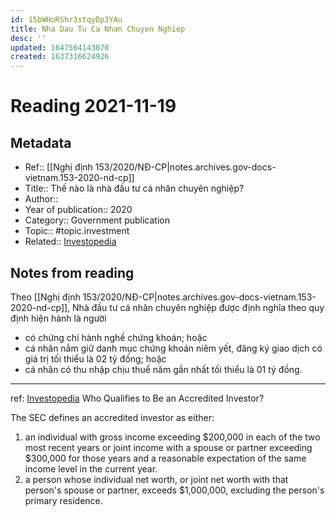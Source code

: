 ```yaml
---
id: 15bWHoRShr3stqyDp3YAu
title: Nha Dau Tu Ca Nhan Chuyen Nghiep
desc: ''
updated: 1647564143070
created: 1637316624926
---
```

# Reading 2021-11-19

## Metadata

- Ref:: [[Nghị định 153/2020/NĐ-CP|notes.archives.gov-docs-vietnam.153-2020-nd-cp]]
- Title:: Thế nào là nhà đầu tư cá nhân chuyên nghiệp?
- Author:: 
- Year of publication:: 2020
- Category:: Government publication
- Topic:: #topic.investment
- Related:: [Investopedia](https://www.investopedia.com/terms/a/accreditedinvestor.asp)

## Notes from reading

Theo [[Nghị định 153/2020/NĐ-CP|notes.archives.gov-docs-vietnam.153-2020-nd-cp]], Nhà đầu tư cá nhân chuyên nghiệp được định nghĩa theo quy định hiện hành là người 
- có chứng chỉ hành nghề chứng khoán; hoặc 
- cá nhân nắm giữ danh mục chứng khoán niêm yết, đăng ký giao dịch có giá trị tối thiểu là 02 tỷ đồng; hoặc
- cá nhân có thu nhập chịu thuế năm gần nhất tối thiểu là 01 tỷ đồng.

---
ref: [Investopedia](https://www.investopedia.com/terms/a/accreditedinvestor.asp)
Who Qualifies to Be an Accredited Investor?

The SEC defines an accredited investor as either:

1.  an individual with gross income exceeding $200,000 in each of the two most recent years or joint income with a spouse or partner exceeding $300,000 for those years and a reasonable expectation of the same income level in the current year.
2.  a person whose individual net worth, or joint net worth with that person's spouse or partner, exceeds $1,000,000, excluding the person's primary residence.